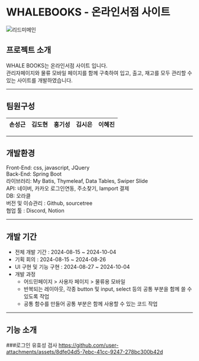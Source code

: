 # WHALEBOOKS - 온라인서점 사이트
![리드미메인](https://github.com/user-attachments/assets/1e3b59ad-7091-407a-bb59-6abcc6012a96)

## 프로젝트 소개
WHALE BOOKS는 온라인서점 사이트 입니다.<br>
관리자페이지와 물류 모바일 페이지를 함께 구축하여 입고, 출고, 재고를 모두 관리할 수 있는 사이트를 개발하였습니다. <br>

---

## 팀원구성

|손성근|김도현|홍기성|김시은|이혜진|
|:---------:|:---------:|:---------:|:---------:|:---------:|

---

## 개발환경

Front-End: css, javascript, JQuery<br>
Back-End: Spring Boot<br>
라이브러리: My Batis, Thymeleaf, Data Tables, Swiper Slide<br>
API: 네이버, 카카오 로그인연동, 주소찾기, Iamport 결제<br>
DB: 오라클<br>
버전 및 이슈관리 : Github, sourcetree<br>
협업 툴 : Discord, Notion<br>

---

## 개발 기간

* 전체 개발 기간 : 2024-08-15 ~ 2024-10-04
* 기획 회의 : 2024-08-15 ~ 2024-08-26
* UI 구현 및 기능 구현 : 2024-08-27 ~ 2024-10-04
* 개발 과정
  * 어드민페이지 > 사용자 페이지 > 물류용 모바일
  * 반복되는 레이아웃, 각종 button 및 input, select 등의 공통 부분을 함께 쓸 수 있도록 작업
  * 공통 함수를 만들어 공통 부분은 함께 사용할 수 있는 코드 작업

---

## 기능 소개

###로그인 유효성 검사
https://github.com/user-attachments/assets/8dfe04d5-7ebc-41cc-9247-278bc300b42d


